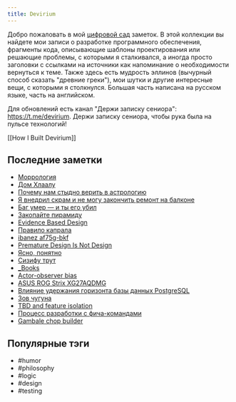 ```yaml
---
title: Devirium
---
```


Добро пожаловать в мой [цифровой сад](https://maggieappleton.com/garden-history) заметок. В этой коллекции вы найдете мои записи о разработке программного обеспечения, фрагменты кода, описывающие шаблоны проектирования или решающие проблемы, с которыми я сталкивался, а иногда просто заголовки с ссылками на источники как напоминание о необходимости вернуться к теме. Также здесь есть мудрость эллинов (вычурный способ сказать "древние греки"), мои шутки и другие интересные вещи, с которыми я столкнулся. Большая часть написана на русском языке, часть на английском.

Для обновлений есть канал "Держи записку сениора": https://t.me/devirium. Держи записку сениора, чтобы рука была на пульсе технологий!

[[How I Built Devirium]]

## Последние заметки
- [Моррология](draft/Моррология.md)
- [Дом Хлаалу](2025-07/Дом-Хлаалу.md)
- [Почему нам стыдно верить в астрологию](2025-07/Почему-нам-стыдно-верить-в-астрологию.md)
- [Я внедрил скрам и не могу закончить ремонт на балконе](2025-07/Я-внедрил-скрам-и-не-могу-закончить-ремонт-на-балконе.md)
- [Баг умер — и ты его убил](2025/2025-06/Баг-умер-—-и-ты-его-убил.md)
- [Закопайте пирамиду](2025/2025-06/Закопайте-пирамиду.md)
- [Evidence Based Design](2025/2025-06/Evidence-Based-Design.md)
- [Правило капрала](2025/2025-06/Правило-капрала.md)
- [ibanez af75g-bkf](2025/2025-06/ibanez-af75g-bkf.md)
- [Premature Design Is Not Design](2025/2025-06/Premature-Design-Is-Not-Design.md)
- [Ясно, понятно](2025/2025-06/Ясно,-понятно.md)
- [Сизифу трут](2025/2025-06/Сизифу-трут.md)
- [_Books](_Books.md)
- [Actor-observer bias](2025/2025-05/Actor-observer-bias.md)
- [ASUS ROG Strix XG27AQDMG](2025/2025-05/ASUS-ROG-Strix-XG27AQDMG.md)
- [Влияние удержания горизонта базы данных PostgreSQL](2025/2025-05/Влияние-удержания-горизонта-базы-данных-PostgreSQL.md)
- [Зов чугуна](2025/2025-05/Зов-чугуна.md)
- [TBD and feature isolation](2022/2022-08/TBD-and-feature-isolation.md)
- [Процесс разработки с фича-командами](2025/2025-05/Процесс-разработки-с-фича-командами.md)
- [Gambale chop builder](2025/2025-05/Gambale-chop-builder.md)


## Популярные тэги
- #humor
- #philosophy
- #logic
- #design
- #testing
